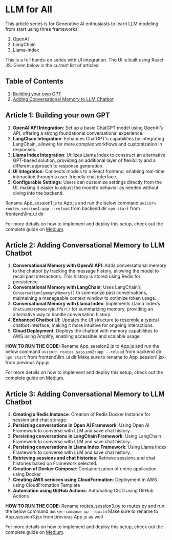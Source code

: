 # LLM for All

This article series is for Generative AI enthusiasts to learn LLM modeling from start using three frameworks:
1. OpenAI
2. LangChain
3. Llama-index

This is a full hands-on series with UI integration. The UI is built using React JS. Given below is the current list of articles:

## Table of Contents
1. [Building your own GPT](#article-1-building-your-own-gpt)
2. [Adding Conversational Memory to LLM Chatbot](#article-2-adding-conversational-memory-to-llm-chatbot)

## Article 1: Building your own GPT

1. **OpenAI API Integration**: Set up a basic ChatGPT model using OpenAI’s API, offering a strong foundational conversational experience.
2. **LangChain Integration**: Enhances ChatGPT's capabilities by integrating LangChain, allowing for more complex workflows and customization in responses.
3. **Llama Index Integration**: Utilizes Llama Index to construct an alternative GPT-based solution, providing an additional layer of flexibility and a different approach to response generation.
4. **UI Integration**: Connects models to a React frontend, enabling real-time interaction through a user-friendly chat interface.
5. **Configurable Settings**: Users can customize settings directly from the UI, making it easier to adjust the model’s behavior as needed without diving into the backend.

Rename App_session1.js to App.js and run the below command
`uvicorn routes_session1:app --reload` from backend dir
`npm start` from frontend\llm_ui dir

For more details on how to implement and deploy this setup, check out the complete guide on [Medium](https://medium.com/@himanshuit3036/llm-for-all-1-building-your-own-gpt-17dd3d9701dc).

## Article 2: Adding Conversational Memory to LLM Chatbot

1. **Conversational Memory with OpenAI API**: Adds conversational memory to the chatbot by tracking the message history, allowing the model to recall past interactions. This history is stored using Redis for persistence.
2. **Conversational Memory with LangChain**: Uses LangChain’s `ConversationSummaryMemory()` to summarize past conversations, maintaining a manageable context window to optimize token usage.
3. **Conversational Memory with Llama Index**: Implements Llama Index’s `ChatSummaryMemoryBuffer()` for summarizing memory, providing an alternative way to handle conversation history.
4. **Enhanced Chatbot UI**: Updates the UI structure to resemble a typical chatbot interface, making it more intuitive for ongoing interactions.
5. **Cloud Deployment**: Deploys the chatbot with memory capabilities to AWS using Amplify, enabling accessible and scalable usage.

**HOW TO RUN THE CODE:**
Rename App_session2.js to App.js and run the below command
`uvicorn routes_session2:app --reload` from backend dir
`npm start` from frontend\llm_ui dir
Make sure to rename to App_session1.jsx from previous App.js

For more details on how to implement and deploy this setup, check out the complete guide on [Medium](https://medium.com/@himanshuit3036/llm-for-all-1-building-your-own-gpt-17dd3d9701dc).

## Article 3: Adding Conversational Memory to LLM Chatbot

1. **Creating a Redis Instance**: Creation of Redis Docker Instance for session and chat storage.
2. **Persisting conversations in Open AI Framework**: Using Open AI Framework to converse with LLM and save chat history.
3. **Persisting conversations in LangChain Framework**: Using LangChain Framework to converse with LLM and save chat history.
4. **Persisting conversations in Llama Index Framework**: Using Llama Index Framework to converse with LLM and save chat history.
5. **Retrieving sessions and chat histories**: Retrieve sessions and chat histories based on Framework selected.
6. **Creation of Docker Compose**: Containerization of entire application using Docker
7. **Creating AWS services using CloudFormation**: Deployment in AWS using CloudFromation Template
8. **Automation using GitHub Actions**: Automating CICD using GitHub Actions

**HOW TO RUN THE CODE:**
Rename routes_session3.py to routes.py and run the below command
`docker-compose up --build`
Make sure to rename to App_session3.jsx from previous App.js as well

For more details on how to implement and deploy this setup, check out the complete guide on [Medium](https://medium.com/@himanshuit3036/llm-for-all-03-gpt-powered-chatbot-with-redis-cache-and-aws-deployment-with-ci-cd-a0b7d2d9a2f9).
